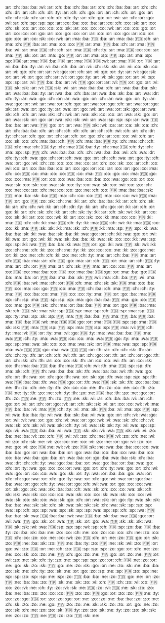 :ar: :ch: :ba: :ba: :wi:
:ar: :ch: :ba: :ch: :ba:
:ar: :ch: :ch: :ba: :ba:
:ar: :ch: :ch: :ch: :dr:
:ar: :ch: :ch: :dr: :ty:
:ar: :ch: :ch: :go: :or:
:ar: :ch: :ch: :or: :go:
:ar: :ch: :ch: :sk: :ch:
:ar: :ch: :dr: :ch: :ty:
:ar: :ch: :go: :or: :wi:
:ar: :ch: :or: :go: :wi:
:ar: :ch: :sp: :sp: :sp:
:ar: :co: :ba: :co: :ba:
:ar: :co: :ch: :co: :sk:
:ar: :co: :ch: :sk: :co:
:ar: :co: :co: :co: :sk:
:ar: :co: :co: :co: :wi:
:ar: :co: :co: :go: :or:
:ar: :co: :co: :or: :go:
:ar: :co: :go: :co: :or:
:ar: :co: :or: :co: :go:
:ar: :co: :or: :go: :co:
:ar: :co: :sk: :co: :wi:
:ar: :ma: :ba: :fr: :ba:
:ar: :ma: :ba: :fr: :ch:
:ar: :ma: :ch: :fr: :ba:
:ar: :ma: :co: :co: :fr:
:ar: :ma: :fr: :ba: :ch:
:ar: :ma: :fr: :ba: :wi:
:ar: :ma: :fr: :ch: :ch:
:ar: :ma: :fr: :ch: :ty:
:ar: :ma: :fr: :co: :co:
:ar: :ma: :fr: :sk: :or:
:ar: :ma: :go: :fr: :or:
:ar: :ma: :sp: :fr: :sp:
:ar: :ma: :sp: :sp: :fr:
:ar: :ma: :tr: :ba: :fr:
:ar: :ma: :tr: :fr: :wi:
:ar: :ma: :tr: :or: :fr:
:ar: :vi: :ba: :ba: :ty:
:ar: :vi: :ba: :ch: :ba:
:ar: :vi: :ch: :sk: :sk:
:ar: :vi: :co: :sk: :co:
:ar: :vi: :go: :ch: :or:
:ar: :vi: :go: :or: :ch:
:ar: :vi: :go: :or: :ty:
:ar: :vi: :go: :sk: :or:
:ar: :vi: :or: :go: :ch:
:ar: :vi: :or: :go: :ty:
:ar: :vi: :sk: :go: :or:
:ar: :vi: :sp: :sp: :sp:
:ar: :vi: :tr: :ba: :ba:
:ar: :vi: :tr: :go: :or:
:ar: :vi: :tr: :or: :go:
:ar: :vi: :tr: :sk: :sk:
:ar: :vi: :tr: :sk: :wi:
:ar: :wa: :ba: :ba: :ch:
:ar: :wa: :ba: :ba: :sk:
:ar: :wa: :ba: :ba: :ty:
:ar: :wa: :ba: :ch: :ba:
:ar: :wa: :ba: :sk: :ba:
:ar: :wa: :dr: :ch: :ty:
:ar: :wa: :go: :ch: :or:
:ar: :wa: :go: :or: :ch:
:ar: :wa: :go: :or: :ty:
:ar: :wa: :go: :or: :wi:
:ar: :wa: :or: :ch: :go:
:ar: :wa: :or: :go: :ch:
:ar: :wa: :or: :go: :sk:
:ar: :wa: :or: :go: :ty:
:ar: :wa: :or: :go: :wi:
:ar: :wa: :or: :sk: :go:
:ar: :wa: :sk: :ch: :ch:
:ar: :wa: :sk: :ch: :wi:
:ar: :wa: :sk: :co: :co:
:ar: :wa: :sk: :go: :or:
:ar: :wa: :sk: :or: :go:
:ar: :wa: :sk: :sk: :wi:
:ar: :wa: :sp: :sp: :sp:
:ar: :wa: :tr: :ba: :ba:
:ar: :wa: :tr: :go: :or:
:ar: :wa: :tr: :sk: :wi:
:ca: :ar: :ca: :sk: :ca:
:ch: :ar: :ch: :ba: :ba:
:ch: :ar: :ch: :ch: :dr:
:ch: :ar: :ch: :ch: :wi:
:ch: :ar: :ch: :dr: :ty:
:ch: :ar: :ch: :go: :or:
:ch: :ar: :ch: :or: :go:
:ch: :ar: :co: :co: :wi:
:ch: :ar: :co: :sk: :co:
:ch: :ma: :ba: :ch: :fr:
:ch: :ma: :ba: :fr: :ty:
:ch: :ma: :ch: :ch: :fr:
:ch: :ma: :ch: :fr: :ty:
:ch: :ma: :fr: :ba: :ty:
:ch: :ma: :fr: :ch: :ty:
:ch: :ma: :sp: :sp: :fr:
:ch: :wa: :ba: :ba: :ch:
:ch: :wa: :ba: :ba: :wi:
:ch: :wa: :dr: :ch: :ty:
:ch: :wa: :go: :ch: :or:
:ch: :wa: :go: :or: :ch:
:ch: :wa: :or: :go: :ty:
:ch: :wa: :or: :go: :wi:
:ch: :zo: :co: :co: :ne:
:co: :ar: :ch: :co: :sk:
:co: :ar: :ch: :co: :wi:
:co: :ar: :co: :ba: :ba:
:co: :ar: :co: :go: :or:
:co: :ar: :co: :or: :go:
:co: :ma: :ch: :co: :fr:
:co: :ma: :co: :co: :fr:
:co: :ma: :fr: :co: :go:
:co: :ma: :fr: :go: :co:
:co: :ma: :fr: :or: :co:
:co: :wa: :ba: :co: :ba:
:co: :wa: :go: :co: :or:
:co: :wa: :sk: :co: :sk:
:co: :wa: :sk: :co: :ty:
:co: :wa: :sk: :co: :wi:
:co: :zo: :ch: :co: :ne:
:co: :zo: :ch: :ne: :co:
:co: :zo: :ne: :ch: :co:
:fr: :ma: :ba: :ba: :sk:
:fr: :ma: :ba: :sk: :ba:
:fr: :ma: :ch: :co: :co:
:fr: :ma: :co: :co: :wi:
:fr: :ma: :tr: :or: :go:
:fr: :zo: :sk: :ch: :ne:
:ki: :ar: :ch: :ba: :ba:
:ki: :ar: :ch: :ch: :sk:
:ki: :ar: :ch: :ch: :wi:
:ki: :ar: :ch: :dr: :ty:
:ki: :ar: :ch: :go: :or:
:ki: :ar: :ch: :or: :go:
:ki: :ar: :ch: :sk: :ch:
:ki: :ar: :ch: :sk: :ty:
:ki: :ar: :ch: :sk: :wi:
:ki: :ar: :co: :co: :sk:
:ki: :ar: :co: :co: :wi:
:ki: :ar: :co: :sk: :co:
:ki: :ma: :co: :co: :fr:
:ki: :ma: :fr: :ch: :ch:
:ki: :ma: :fr: :ch: :ty:
:ki: :ma: :fr: :ch: :wi:
:ki: :ma: :fr: :co: :co:
:ki: :ma: :fr: :sk: :sk:
:ki: :ma: :sk: :ch: :fr:
:ki: :ma: :sp: :fr: :sp:
:ki: :wa: :ba: :ba: :sk:
:ki: :wa: :ba: :sk: :ba:
:ki: :wa: :go: :or: :ch:
:ki: :wa: :go: :or: :wi:
:ki: :wa: :or: :go: :wi:
:ki: :wa: :sk: :ba: :ba:
:ki: :wa: :sk: :co: :co:
:ki: :wa: :sp: :sp: :sp:
:ki: :wa: :tr: :ba: :ba:
:ki: :wa: :tr: :or: :go:
:ki: :wa: :tr: :sk: :wi:
:ki: :zo: :ch: :ne: :ch:
:ki: :zo: :ch: :ne: :ty:
:ki: :zo: :co: :co: :ne:
:ki: :zo: :go: :ne: :or:
:ki: :zo: :ne: :ch: :ch:
:ki: :zo: :ne: :ch: :ty:
:ma: :ar: :ch: :ba: :fr:
:ma: :ar: :ch: :fr: :ba:
:ma: :ar: :ch: :fr: :go:
:ma: :ar: :ch: :fr: :or:
:ma: :ar: :ch: :fr: :ty:
:ma: :ar: :ch: :or: :fr:
:ma: :ar: :ch: :sk: :fr:
:ma: :ar: :co: :co: :fr:
:ma: :ar: :co: :fr: :co:
:ma: :ba: :co: :fr: :co:
:ma: :ba: :fr: :go: :or:
:ma: :ba: :go: :fr: :ba:
:ma: :ba: :or: :fr: :ba:
:ma: :ba: :sk: :fr: :wi:
:ma: :ch: :ba: :fr: :wi:
:ma: :ch: :fr: :ba: :wi:
:ma: :ch: :or: :fr: :ch:
:ma: :ch: :sk: :sk: :fr:
:ma: :co: :ba: :fr: :co:
:ma: :co: :go: :fr: :co:
:ma: :fr: :ch: :ba: :ch:
:ma: :fr: :ch: :ch: :ty:
:ma: :fr: :co: :ba: :co:
:ma: :fr: :co: :co: :ty:
:ma: :fr: :or: :go: :ba:
:ma: :fr: :sp: :ch: :sp:
:ma: :fr: :sp: :sp: :sp:
:ma: :go: :ba: :ba: :fr:
:ma: :go: :co: :fr: :co:
:ma: :go: :fr: :sk: :ch:
:ma: :or: :ba: :ba: :fr:
:ma: :or: :go: :fr: :ba:
:ma: :sk: :ch: :fr: :sk:
:ma: :sk: :sp: :fr: :sp:
:ma: :sp: :ch: :fr: :sp:
:ma: :sp: :fr: :sp: :ty:
:ma: :sp: :sk: :sp: :fr:
:ma: :tr: :ba: :ba: :fr:
:ma: :tr: :ba: :fr: :ba:
:ma: :tr: :ba: :fr: :wi:
:ma: :tr: :fr: :go: :or:
:ma: :tr: :fr: :sp: :sp:
:ma: :tr: :sk: :sk: :fr:
:ma: :tr: :sp: :fr: :sp:
:ma: :tr: :sp: :sp: :fr:
:ma: :vi: :fr: :ch: :ty:
:ma: :vi: :fr: :or: :ty:
:ma: :vi: :go: :fr: :ty:
:ma: :wa: :ba: :ba: :fr:
:ma: :wa: :fr: :ch: :ty:
:ma: :wa: :fr: :co: :co:
:ma: :wa: :fr: :go: :ty:
:ma: :wa: :fr: :sp: :sp:
:ma: :wa: :sk: :co: :co:
:ma: :wa: :sk: :or: :fr:
:ma: :wa: :sp: :sp: :fr:
:ma: :wa: :tr: :fr: :go:
:ma: :wa: :tr: :fr: :or:
:th: :ar: :ch: :ch: :sk:
:th: :ar: :ch: :ch: :ty:
:th: :ar: :ch: :ch: :wi:
:th: :ar: :ch: :go: :or:
:th: :ar: :ch: :or: :go:
:th: :ar: :ch: :sk: :ch:
:th: :ar: :co: :co: :sk:
:th: :ar: :co: :co: :wi:
:th: :ar: :co: :sk: :co:
:th: :ma: :ba: :fr: :ba:
:th: :ma: :fr: :ch: :wi:
:th: :ma: :fr: :sp: :sp:
:th: :ma: :sk: :ch: :fr:
:th: :wa: :ba: :ba: :sk:
:th: :wa: :ba: :ba: :wi:
:th: :wa: :go: :ch: :or:
:th: :wa: :or: :ch: :go:
:th: :wa: :or: :sk: :go:
:th: :wa: :sp: :sp: :sp:
:th: :wa: :tr: :ba: :ba:
:th: :wa: :tr: :go: :or:
:th: :wa: :tr: :sk: :sk:
:th: :zo: :ba: :ba: :ne:
:th: :zo: :ch: :ne: :ty:
:th: :zo: :co: :co: :ne:
:th: :zo: :co: :ne: :co:
:th: :zo: :fr: :ne: :ty:
:th: :zo: :ne: :ch: :ty:
:th: :zo: :ne: :fr: :ba:
:th: :zo: :ne: :go: :or:
:th: :zo: :tr: :ne: :fr:
:th: :zo: :tr: :ne: :sk:
:vi: :ar: :ch: :ba: :ba:
:vi: :ar: :ch: :go: :or:
:vi: :ar: :ch: :or: :go:
:vi: :ar: :ch: :sk: :sk:
:vi: :ar: :co: :co: :wi:
:vi: :ma: :fr: :ba: :ba:
:vi: :ma: :fr: :ch: :ty:
:vi: :ma: :sk: :fr: :ba:
:vi: :ma: :sp: :fr: :sp:
:vi: :wa: :ba: :ba: :ty:
:vi: :wa: :ba: :sk: :ba:
:vi: :wa: :go: :or: :ch:
:vi: :wa: :go: :or: :wi:
:vi: :wa: :or: :go: :ch:
:vi: :wa: :or: :go: :wi:
:vi: :wa: :sk: :ch: :ch:
:vi: :wa: :sk: :ch: :sk:
:vi: :wa: :sk: :ch: :ty:
:vi: :wa: :sk: :sk: :ty:
:vi: :wa: :sp: :sp: :sp:
:vi: :wa: :tr: :ba: :ba:
:vi: :wa: :tr: :sk: :sk:
:vi: :wa: :tr: :sk: :wi:
:vi: :zo: :ba: :ne: :ba:
:vi: :zo: :ch: :fr: :wi:
:vi: :zo: :ch: :ne: :fr:
:vi: :zo: :ch: :ne: :wi:
:vi: :zo: :ch: :sk: :ne:
:vi: :zo: :co: :ne: :co:
:vi: :zo: :ne: :or: :go:
:vi: :zo: :or: :ne: :go:
:vi: :zo: :tr: :ne: :wi:
:vi: :zo: :tr: :sk: :ne:
:wa: :ba: :ba: :co: :co:
:wa: :ba: :ba: :go: :or:
:wa: :ba: :ba: :or: :go:
:wa: :ba: :co: :ba: :co:
:wa: :ba: :co: :co: :ba:
:wa: :ba: :go: :ba: :or:
:wa: :ba: :or: :go: :ba:
:wa: :ba: :sk: :ch: :ba:
:wa: :dr: :ch: :ch: :ty:
:wa: :go: :ba: :ba: :or:
:wa: :go: :ba: :or: :ba:
:wa: :go: :ch: :or: :ty:
:wa: :go: :co: :co: :or:
:wa: :go: :or: :ch: :ty:
:wa: :go: :or: :ch: :wi:
:wa: :go: :or: :co: :co:
:wa: :go: :sk: :or: :ty:
:wa: :or: :ba: :ba: :go:
:wa: :or: :ch: :ch: :go:
:wa: :or: :ch: :go: :ty:
:wa: :or: :ch: :go: :wi:
:wa: :or: :go: :ba: :ba:
:wa: :or: :go: :ch: :ty:
:wa: :or: :go: :ch: :wi:
:wa: :or: :go: :co: :co:
:wa: :or: :sk: :go: :sk:
:wa: :sk: :ba: :ba: :ch:
:wa: :sk: :ch: :co: :co:
:wa: :sk: :ch: :sk: :sk:
:wa: :sk: :co: :co: :co:
:wa: :sk: :co: :co: :sk:
:wa: :sk: :co: :co: :wi:
:wa: :sk: :co: :sk: :co:
:wa: :sk: :go: :ch: :or:
:wa: :sk: :or: :go: :ty:
:wa: :sk: :sk: :ba: :ba:
:wa: :sk: :sk: :ch: :sk:
:wa: :sk: :sk: :sk: :ch:
:wa: :sk: :sp: :sp: :sp:
:wa: :sp: :ch: :sp: :sp:
:wa: :sp: :sk: :sp: :sp:
:wa: :sp: :sp: :ch: :sp:
:wa: :tr: :ba: :ba: :sk:
:wa: :tr: :ba: :ba: :wi:
:wa: :tr: :ba: :sk: :ba:
:wa: :tr: :go: :or: :wi:
:wa: :tr: :go: :sk: :or:
:wa: :tr: :sk: :or: :go:
:wa: :tr: :sk: :sk: :sk:
:wa: :tr: :sk: :sk: :wi:
:wa: :tr: :sp: :sp: :sp:
:wi: :sp: :ch: :fr: :sp:
:zo: :ba: :fr: :ba: :ty:
:zo: :ba: :sk: :ba: :ne:
:zo: :co: :ch: :ne: :co:
:zo: :co: :co: :ch: :ne:
:zo: :co: :fr: :ch: :co:
:zo: :co: :ne: :co: :wi:
:zo: :fr: :ch: :or: :ne:
:zo: :fr: :go: :or: :sk:
:zo: :fr: :ne: :ba: :sk:
:zo: :fr: :ne: :ba: :ty:
:zo: :fr: :ne: :sk: :wi:
:zo: :fr: :or: :go: :wi:
:zo: :fr: :or: :ne: :ch:
:zo: :fr: :sp: :sp: :sp:
:zo: :go: :or: :ch: :ne:
:zo: :ne: :co: :sk: :co:
:zo: :ne: :fr: :ch: :go:
:zo: :ne: :fr: :go: :or:
:zo: :ne: :fr: :or: :wi:
:zo: :ne: :sk: :ch: :ty:
:zo: :ne: :sp: :sp: :sp:
:zo: :or: :ch: :fr: :ne:
:zo: :or: :ne: :go: :sk:
:zo: :sk: :fr: :go: :ne:
:zo: :sk: :go: :or: :ne:
:zo: :sk: :ne: :ba: :ba:
:zo: :sk: :ne: :ch: :ty:
:zo: :sk: :ne: :or: :go:
:zo: :sp: :ne: :sp: :fr:
:zo: :sp: :ne: :sp: :sp:
:zo: :sp: :sp: :ne: :sp:
:zo: :tr: :ba: :ba: :ne:
:zo: :tr: :go: :ne: :or:
:zo: :tr: :ne: :ba: :ba:
:zo: :tr: :sk: :ne: :sk:
:zo: :vi: :ch: :fr: :ch:
:zo: :vi: :co: :fr: :co:
:zo: :vi: :ne: :ch: :ty:
:zo: :vi: :sk: :ne: :fr:
:zo: :vi: :tr: :ne: :sk:
:zo: :zo: :ba: :ne: :ba:
:zo: :zo: :co: :co: :fr:
:zo: :zo: :fr: :go: :or:
:zo: :zo: :fr: :ne: :ty:
:zo: :zo: :go: :fr: :or:
:zo: :zo: :go: :or: :ne:
:zo: :zo: :ne: :ba: :ba:
:zo: :zo: :ne: :ch: :sk:
:zo: :zo: :ne: :go: :fr:
:zo: :zo: :ne: :sk: :sk:
:zo: :zo: :or: :go: :ne:
:zo: :zo: :sk: :ch: :ne:
:zo: :zo: :sk: :fr: :ty:
:zo: :zo: :sk: :ne: :ty:
:zo: :zo: :sk: :sk: :ne:
:zo: :zo: :tr: :ne: :fr:
:zo: :zo: :tr: :sk: :ne: